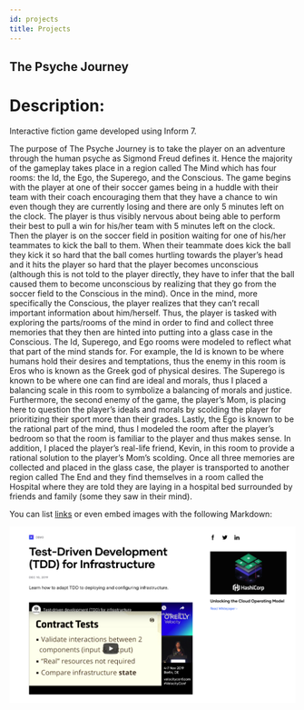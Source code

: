 ```yaml
---
id: projects
title: Projects
---
```


## The Psyche Journey 

# Description:

Interactive fiction game developed using Inform 7.

The purpose of The Psyche Journey is to take the player on an adventure through the human psyche as Sigmond Freud defines it. Hence the majority of the gameplay takes place in a region called The Mind which has four rooms: the Id, the Ego, the Superego, and the Conscious. The game begins with the player at one of their soccer games being in a huddle with their team with their coach encouraging them that they have a chance to win even though they are currently losing and there are only 5 minutes left on the clock. The player is thus visibly nervous about being able to perform their best to pull a win for his/her team with 5 minutes left on the clock. Then the player is on the soccer field in position waiting for one of his/her teammates to kick the ball to them. When their teammate does kick the ball they kick it so hard that the ball comes hurtling towards the player’s head and it hits the player so hard that the player becomes unconscious (although this is not told to the player directly, they have to infer that the ball caused them to become unconscious by realizing that they go from the soccer field to the Conscious in the mind). Once in the mind, more specifically the Conscious, the player realizes that they can’t recall important information about him/herself. Thus, the player is tasked with exploring the parts/rooms of the mind in order to find and collect three memories that they then are hinted into putting into a glass case in the Conscious. The Id, Superego, and Ego rooms were modeled to reflect what that part of the mind stands for. For example, the Id is known to be where humans hold their desires and temptations, thus the enemy in this room is Eros who is known as the Greek god of physical desires. The Superego is known to be where one can find are ideal and morals, thus I placed a balancing scale in this room to symbolize a balancing of morals and justice. Furthermore, the second enemy of the game, the player’s Mom, is placing here to question the player’s ideals and morals by scolding the player for prioritizing their sport more than their grades. Lastly, the Ego is known to be the rational part of the mind, thus I modeled the room after the player’s bedroom so that the room is familiar to the player and thus makes sense. In addition, I placed the player’s real-life friend, Kevin, in this room to provide a rational solution to the player’s Mom’s scolding. Once all three memories are collected and placed in the glass case, the player is transported to another region called The End and they find themselves in a room called the Hospital where they are told they are laying in a hospital bed surrounded by friends and family (some they saw in their mind).

You can list [links](https://www.hashicorp.com/resources/test-driven-development-tdd-for-infrastructure)
or even embed images with the following Markdown:

![](./assets/rosemary.png)
